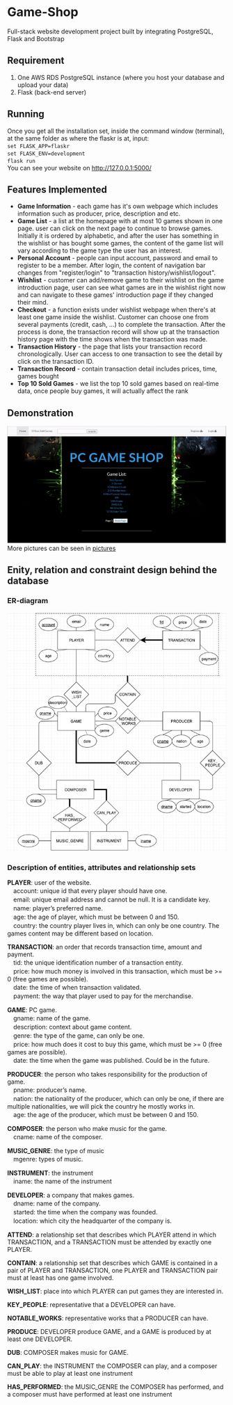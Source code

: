 # Game-Shop
Full-stack website development project built by integrating PostgreSQL, Flask and Bootstrap

## Requirement
1. One AWS RDS PostgreSQL instance (where you host your database and upload your data)
2. Flask (back-end server)

## Running
Once you get all the installation set, inside the command window (terminal), at the same folder as where the flaskr is at, input:  
`set FLASK_APP=flaskr`  
`set FLASK_ENV=development`  
`flask run`  
You can see your website on http://127.0.0.1:5000/

## Features Implemented 
* **Game Information** - each game has it's own webpage which includes information such as producer, price, description and etc.
* **Game List** - a list at the homepage with at most 10 games shown in one page. user can click on the next page to continue to browse games. Initially it is ordered by alphabetic, and after the user has something in the wishlist or has bought some games, the content of the game list will vary according to the game type the user has an interest. 
* **Personal Account** - people can input account, password and email to register to be a member. After login, the content of navigation bar changes from "register/login" to "transaction history/wishlist/logout".
* **Wishlist** - customer can add/remove game to their wishlist on the game introduction page, user can see what games are in the wishlist right now and can navigate to these games' introduction page if they changed their mind. 
* **Checkout** - a function exists under wishlist webpage when there's at least one game inside the wishlist. Customer can choose one from several payments (credit, cash, ...) to complete the transaction. After the process is done, the transaction record will show up at the transaction history page with the time shows when the transaction was made.  
* **Transaction History** - the page that lists your transaction record chronologically. User can access to one transaction to see the detail by click on the transaction ID.
* **Transaction Record** - contain transaction detail includes prices, time, games bought
* **Top 10 Sold Games** - we list the top 10 sold games based on real-time data, once people buy games, it will actually affect the rank

## Demonstration
![DEMO](https://github.com/Jefflin413/Game-Shop/blob/master/pictures/game%20shop.gif "DEMO.gif")  
More pictures can be seen in [pictures](https://github.com/Jefflin413/Game-Shop/tree/master/pictures "pictures")

## Enity, relation and constraint design behind the database 
### **ER-diagram**  
![ERdiagram](https://github.com/Jefflin413/Game-Shop/blob/master/pictures/ER-Diagram%203.png "ERdiagram.png")  


### **Description of entities, attributes and relationship sets**  
**PLAYER**: user of the website.  
　account: unique id that every player should have one.  
　email: unique email address and cannot be null. It is a candidate key.  
　name: player’s preferred name.  
　age: the age of player, which must be between 0 and 150.  
　country: the country player lives in, which can only be one country. The games content may be different based on location.  

**TRANSACTION**: an order that records transaction time, amount and payment.  
　tid: the unique identification number of a transaction entity.  
　price: how much money is involved in this transaction, which must be >= 0 (free games are possible).  
　date: the time of when transaction validated.  
　payment: the way that player used to pay for the merchandise.  

**GAME**: PC game.    
　gname: name of the game.  
　description: context about game content.  
　genre: the type of the game, can only be one.  
　price: how much does it cost to buy this game, which must be >= 0 (free games are possible).  
　date: the time when the game was published. Could be in the future.  

**PRODUCER**: the person who takes responsibility for the production of game.  
　pname: producer’s name.  
　nation: the nationality of the producer, which can only be one, if there are multiple nationalities, we will pick the country he mostly works in.  
　age: the age of the producer, which must be between 0 and 150.  

**COMPOSER**: the person who make music for the game.  
　cname: name of the composer.

**MUSIC_GENRE**: the type of music  
　mgenre: types of music.
	
**INSTRUMENT**: the instrument   
　iname: the name of the instrument


**DEVELOPER**: a company that makes games.  
　dname: name of the company.  
　started: the time when the company was founded.  
　location: which city the headquarter of the company is.  

**ATTEND**: a relationship set that describes which PLAYER attend in which TRANSACTION, and a TRANSACTION must be attended by exactly one PLAYER.  

**CONTAIN**: a relationship set that describes which GAME is contained in a pair of PLAYER and TRANSACTION, one PLAYER and TRANSACTION pair must at least has one game involved.  

**WISH_LIST**: place into which PLAYER can put games they are interested in.  

**KEY_PEOPLE**: representative that a DEVELOPER can have.  

**NOTABLE_WORKS**: representative works that a PRODUCER can have.  

**PRODUCE**: DEVELOPER produce GAME, and a GAME is produced by at least one DEVELOPER.  

**DUB**: COMPOSER makes music for GAME.  

**CAN_PLAY**: the INSTRUMENT the COMPOSER can play, and a composer must be able to play at least one instrument  

**HAS_PERFORMED**: the MUSIC_GENRE the COMPOSER has performed, and a composer must have performed at least one instrument  



